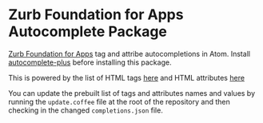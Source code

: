 # Zurb Foundation for Apps Autocomplete Package

[Zurb Foundation for Apps](http://foundation.zurb.com/apps/) tag and attribe autocompletions in Atom. Install
[autocomplete-plus](https://github.com/atom-community/autocomplete-plus) before
installing this package.

This is powered by the list of HTML tags [here](https://raw.githubusercontent.com/chrisgriffith/Zurb-Brackets-Extension/master/HtmlTags.json)
and HTML attributes [here](https://raw.githubusercontent.com/chrisgriffith/Zurb-Brackets-Extension/master/HtmlAttributes.json)

You can update the prebuilt list of tags and attributes names and values by
running the `update.coffee` file at the root of the repository and then checking
in the changed `completions.json` file.
